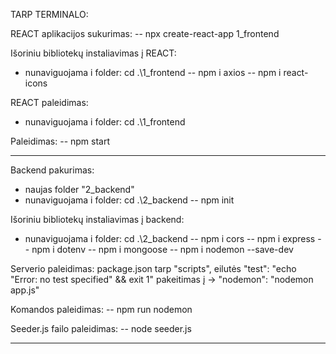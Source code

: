 TARP TERMINALO:

REACT aplikacijos sukurimas:
-- npx create-react-app 1_frontend

Išoriniu bibliotekų instaliavimas į REACT:
- nunaviguojama i folder: cd .\1_frontend
  -- npm i axios
  -- npm i react-icons

REACT paleidimas:
- nunaviguojama i folder: cd .\1_frontend

Paleidimas:
-- npm start

-----------------------------------------------------------------------------------------------------

Backend pakurimas:

- naujas folder "2_backend"
- nunaviguojama i folder: cd .\2_backend
  -- npm init

Išoriniu bibliotekų instaliavimas į backend:

- nunaviguojama i folder: cd .\2_backend
  -- npm i cors
  -- npm i express
  -- npm i dotenv
  -- npm i mongoose
  -- npm i nodemon --save-dev

Serverio paleidimas:
package.json tarp "scripts", eilutės "test": "echo \"Error: no test specified\" && exit 1" pakeitimas į -> "nodemon": "nodemon app.js"

Komandos paleidimas:
-- npm run nodemon

Seeder.js failo paleidimas:
-- node seeder.js

-----------------------------------------------------------------------------------------------------
